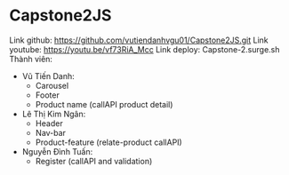 # Capstone2JS

Link github: https://github.com/vutiendanhvgu01/Capstone2JS.git
Link youtube: https://youtu.be/vf73RiA_Mcc
Link deploy: Capstone-2.surge.sh
 Thành viên:
  - Vũ Tiến Danh:
    + Carousel
    + Footer
    + Product name (callAPI product detail)
  - Lê Thị Kim Ngân:
    + Header
    + Nav-bar
    + Product-feature (relate-product callAPI)
  - Nguyễn Đình Tuấn: 
    + Register (callAPI and validation)
